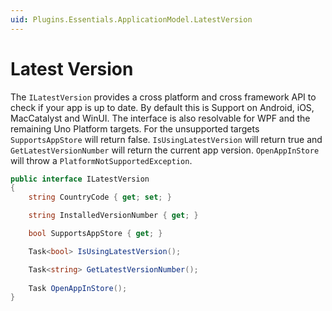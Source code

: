 ```yaml
---
uid: Plugins.Essentials.ApplicationModel.LatestVersion
---
```


# Latest Version

The `ILatestVersion` provides a cross platform and cross framework API to check if your app is up to date. By default this is Support on Android, iOS, MacCatalyst and WinUI. The interface is also resolvable for WPF and the remaining Uno Platform targets. For the unsupported targets `SupportsAppStore` will return false. `IsUsingLatestVersion` will return true and `GetLatestVersionNumber` will return the current app version. `OpenAppInStore` will throw a `PlatformNotSupportedException`.

```cs
public interface ILatestVersion
{
    string CountryCode { get; set; }

    string InstalledVersionNumber { get; }

    bool SupportsAppStore { get; }

    Task<bool> IsUsingLatestVersion();

    Task<string> GetLatestVersionNumber();
    
    Task OpenAppInStore();
}
```
